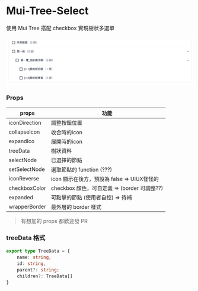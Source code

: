 # Mui-Tree-Select

使用 Mui Tree 搭配 checkbox 實現樹狀多選單

![Alt text](image.png)

### Props

|  props   | 功能  |
|  ----  | ----  |
| iconDirection  | 調整按鈕位置 |
| collapseIcon  | 收合時的icon |
|  expandIco  |展開時的icon  |
|  treeData  | 樹狀資料  |
|  selectNode  | 已選擇的節點  |
|  setSelectNode  | 選取節點的 function (???)  |
|  iconReverse  | icon 顯示在後方，預設為 false => UIUX怪怪的  |
|  checkboxColor  | checkbox 顏色，可自定義 => (border 可調整??)  |
|  expanded  | 可點擊的節點 (使用者自控) => 待補  |
|  wrapperBorder  | 最外層的 border 樣式  |

> 有想加的 props 都歡迎發 PR

### treeData 格式

```ts
export type TreeData = {
    name: string,
    id: string,
    parent?: string;
    children?: TreeData[]
}
```

